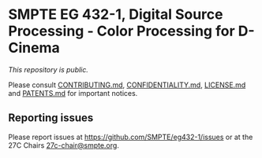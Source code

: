 # SMPTE EG 432-1, Digital Source Processing - Color Processing for D-Cinema

_This repository is public._ 

Please consult [CONTRIBUTING.md](./CONTRIBUTING.md), [CONFIDENTIALITY.md](./CONFIDENTIALITY.md), [LICENSE.md](./LICENSE.md) and [PATENTS.md](./PATENTS.md) for important notices.

## Reporting issues

Please report issues at <https://github.com/SMPTE/eg432-1/issues> or at the 27C Chairs <27c-chair@smpte.org>.
